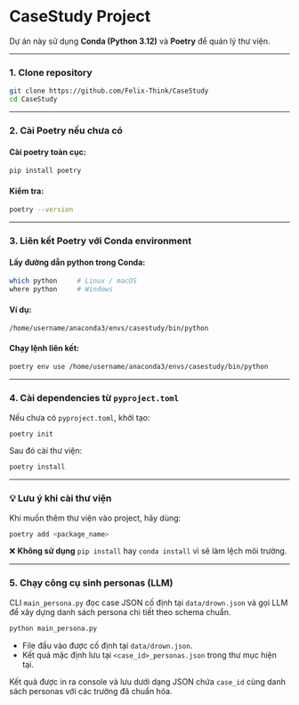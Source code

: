# CaseStudy Project

Dự án này sử dụng **Conda (Python 3.12)** và **Poetry** để quản lý thư viện.

---

### 1. Clone repository

```bash
git clone https://github.com/Felix-Think/CaseStudy
cd CaseStudy
```

---

### 2. Cài Poetry nếu chưa có

#### Cài poetry toàn cục:

```bash
pip install poetry
```

#### Kiểm tra:

```bash
poetry --version
```

---

### 3. Liên kết Poetry với Conda environment

#### Lấy đường dẫn python trong Conda:

```bash
which python     # Linux / macOS
where python     # Windows
```

#### Ví dụ:

```
/home/username/anaconda3/envs/casestudy/bin/python
```

#### Chạy lệnh liên kết:

```bash
poetry env use /home/username/anaconda3/envs/casestudy/bin/python
```

---

### 4. Cài dependencies từ `pyproject.toml`

Nếu chưa có `pyproject.toml`, khởi tạo:

```bash
poetry init
```

Sau đó cài thư viện:

```bash
poetry install
```

---

### 💡 Lưu ý khi cài thư viện

Khi muốn thêm thư viện vào project, hãy dùng:

```bash
poetry add <package_name>
```

❌ **Không sử dụng** `pip install` hay `conda install` vì sẽ làm lệch môi trường.

---

### 5. Chạy công cụ sinh personas (LLM)

CLI `main_persona.py` đọc case JSON cố định tại `data/drown.json` và gọi LLM để xây dựng danh sách persona chi tiết theo schema chuẩn.

```bash
python main_persona.py
```

- File đầu vào được cố định tại `data/drown.json`.
- Kết quả mặc định lưu tại `<case_id>_personas.json` trong thư mục hiện tại.

Kết quả được in ra console và lưu dưới dạng JSON chứa `case_id` cùng danh sách personas với các trường đã chuẩn hóa.
